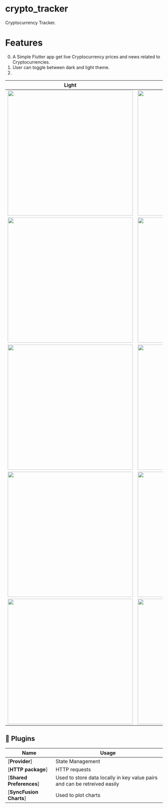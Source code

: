 # crypto_tracker

Cryptocurrency Tracker.

# Features

0. A Simple Flutter app get live Cryptocurrency prices and news related to Cryptocurrencies.
1. User can toggle between dark and light theme.
2. 
 | Light                                      | Dark                                       |
   | ------------------------------------------ | ------------------------------------------ |
   | <img src="lib/screenshots/l1.jpg" width="400"> | <img src="lib/screenshots/b1.jpg" width="400"> |
   | <img src="lib/screenshots/l2.jpg" width="400"> | <img src="lib/screenshots/b2.jpg" width="400"> |
   | <img src="lib/screenshots/l3.jpg" width="400"> | <img src="lib/screenshots/b3.jpg" width="400"> |
   | <img src="lib/screenshots/l4.jpg" width="400"> | <img src="lib/screenshots/b4.jpg" width="400"> |
   | <img src="lib/screenshots/l4.jpg" width="400"> | <img src="lib/screenshots/b5.jpg" width="400"> |

## 🔌 Plugins

| Name                     | Usage                                                                     |
| ------------------------ | ------------------------------------------------------------------------- |
| [**Provider**]           | State Management                                                          |
| [**HTTP package**]       | HTTP requests                                                             |
| [**Shared Preferences**] | Used to store data locally in key value pairs and can be retreived easily |
| [**SyncFusion Charts**]  | Used to plot charts                                                       |
